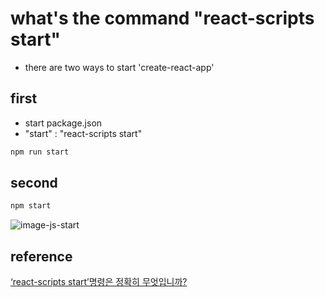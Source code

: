# what's the command "react-scripts start"

- there are two ways to start 'create-react-app'

## first 

- start package.json
- "start" : "react-scripts start"

```js
npm run start 
```

## second 

```js
npm start
```

![image-js-start](https://i.stack.imgur.com/AgqTe.png)  

## reference 

[‘react-scripts start’명령은 정확히 무엇입니까?](http://daplus.net/reactjs-react-scripts-start%EB%AA%85%EB%A0%B9%EC%9D%80-%EC%A0%95%ED%99%95%ED%9E%88-%EB%AC%B4%EC%97%87%EC%9E%85%EB%8B%88%EA%B9%8C/)  

